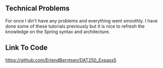 ## Technical Problems 
For once I din't have any problems and everything went smoothly. I have done some of these tutorials previously but it is nice to refresh the knowledge on the Spring syntax and architecture. 

## Link To Code
https://github.com/ErlendBerntsen/DAT250_Expass5
